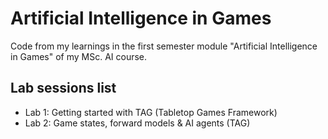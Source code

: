 # Artificial Intelligence in Games
Code from my learnings in the first semester module "Artificial Intelligence in Games" of my MSc. AI course.

## Lab sessions list
- Lab 1: Getting started with TAG (Tabletop Games Framework)
- Lab 2: Game states, forward models & AI agents (TAG)
